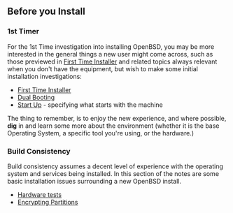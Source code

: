 ## Before you Install

### 1st Timer

For the 1st Time investigation into installing OpenBSD, you
may be more interested in the general things a new user
might come across, such as those previewed in [First
Time Installer](preview/first.html) and related topics always relevant when
you don't have the equipment, but wish to make some initial
installation investigations:

-   [First Time Installer](preview/first.html)
-   [Dual Booting](preview/multiboot.html)
-   [Start Up](preview/rc.conf.html) - 
    specifying what starts with the machine


The thing to remember, is to enjoy the new experience, and
where possible, __dig__ in and learn some more about the
environment (whether it is the base Operating System, a specific
tool you're using, or the hardware.)

### Build Consistency

Build consistency assumes a decent level of experience with 
the operating system and services being installed. In this 
section of the notes are some basic installation
issues surrounding a new OpenBSD install.


-   [Hardware tests](preview/hardware.html)
-   [Encrypting Partitions](preview/cryptpart.html)

